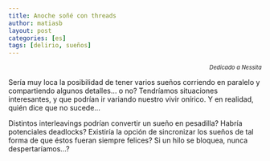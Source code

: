 ```yaml
---
title: Anoche soñé con threads
author: matiasb
layout: post
categories: [es]
tags: [delirio, sueños]
---
```

<p style="text-align: right;font-size:80%;">
  <em>Dedicado a Nessita<br /> </em>
</p>

Sería muy loca la posibilidad de tener varios sueños corriendo en paralelo y compartiendo algunos detalles&#8230; o no? Tendríamos situaciones interesantes, y que podrían ir variando nuestro vivir onírico. Y en realidad, quién dice que no sucede&#8230;

Distintos interleavings podrían convertir un sueño en pesadilla? Habría potenciales deadlocks? Existiría la opción de sincronizar los sueños de tal forma de que éstos fueran siempre felices? Si un hilo se bloquea, nunca despertaríamos&#8230;?